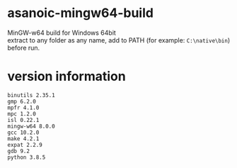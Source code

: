 asanoic-mingw64-build
=====================

MinGW-w64 build for Windows 64bit  
extract to any folder as any name, add to PATH (for example: `C:\native\bin`) before run.

version information
===================

    binutils 2.35.1
    gmp 6.2.0
    mpfr 4.1.0
    mpc 1.2.0
    isl 0.22.1
    mingw-w64 8.0.0
    gcc 10.2.0
    make 4.2.1
    expat 2.2.9
    gdb 9.2
    python 3.8.5
